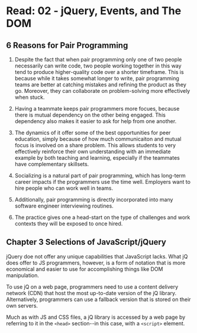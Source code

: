 # Read: 02 - jQuery, Events, and The DOM

## 6 Reasons for Pair Programming

1. Despite the fact that when pair programming only one of two people necessarily can write code, two people working together in this way tend to produce higher-quality code over a shorter timeframe. This is because while it takes somewhat longer to write, pair programming teams are better at catching mistakes and refining the product as they go. Moreover, they can collaborate on problem-solving more effectively when stuck.

2. Having a teammate keeps pair programmers more focues, because there is mutual dependency on the other being engaged. This dependency also makes it easier to ask for help from one another.

3. The dynamics of it offer some of the best opportunities for peer education, simply because of how much communicaiton and mutual focus is involved on a share problem. This allows students to very effectively reinforce their own understanding with an immediate example by both teaching and learning, especially if the teammates have complementary skillsets.

4. Socializing is a natural part of pair programming, which has long-term career impacts if the programmers use the time well. Employers want to hire people who can work well in teams.

5. Additionally, pair programming is directly incorporated into many software engineer interviewing routines.

6. The practice gives one a head-start on the type of challenges and work contexts they will be exposed to once hired.

## Chapter 3 Selections of JavaScript/jQuery

jQuery doe not offer any unique capabilities that JavaScript lacks. What jQ does offer to JS programmers, however, is a form of notation that is more economical and easier to use for accomplishing things like DOM manipulation.

To use jQ on a web page, programmers need to use a content delivery network (CDN) that host the most up-to-date version of the jQ library. Alternatively, programmers can use a fallback version that is stored on their own servers.

Much as with JS and CSS files, a jQ library is accessed by a web page by referring to it in the `<head>` section--in this case, with a `<script>` element.